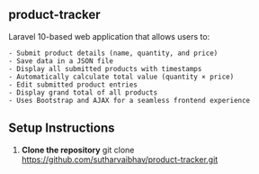 ## product-tracker
 Laravel 10-based web application that allows users to:

    - Submit product details (name, quantity, and price)
    - Save data in a JSON file
    - Display all submitted products with timestamps
    - Automatically calculate total value (quantity × price)
    - Edit submitted product entries
    - Display grand total of all products
    - Uses Bootstrap and AJAX for a seamless frontend experience

## Setup Instructions

1. **Clone the repository**
   git clone https://github.com/sutharvaibhav/product-tracker.git
